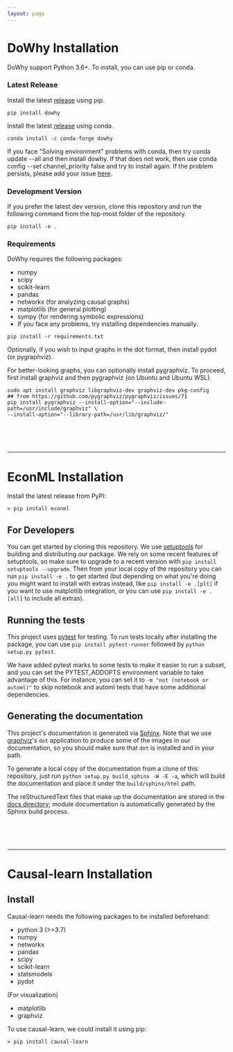 ```yaml
---
layout: page
---
```


# DoWhy Installation

DoWhy support Python 3.6+. To install, you can use pip or conda.

### Latest Release

Install the latest [release](https://pypi.org/project/dowhy/) using pip.

```shell
pip install dowhy
```

Install the latest [release](https://pypi.org/project/dowhy/) using conda.

```shell
conda install -c conda-forge dowhy
```

If you face "Solving environment" problems with conda, then try conda update --all and then install dowhy. If that does not work, then use conda config --set channel_priority false and try to install again. If the problem persists, please add your issue [here](https://github.com/microsoft/dowhy/issues/197).

### Development Version

If you prefer the latest dev version, clone this repository and run the following command from the top-most folder of the repository.

```shell
pip install -e .
```

### Requirements

DoWhy requires the following packages:

- numpy
- scipy
- scikit-learn
- pandas
- networkx (for analyzing causal graphs)
- matplotlib (for general plotting)
- sympy (for rendering symbolic expressions)
- If you face any problems, try installing dependencies manually.

```shell
pip install -r requirements.txt
```

Optionally, if you wish to input graphs in the dot format, then install pydot (or pygraphviz).

For better-looking graphs, you can optionally install pygraphviz. To proceed, first install graphviz and then pygraphviz (on Ubuntu and Ubuntu WSL).

```shell
sudo apt install graphviz libgraphviz-dev graphviz-dev pkg-config
## from https://github.com/pygraphviz/pygraphviz/issues/71
pip install pygraphviz --install-option="--include-path=/usr/include/graphviz" \
--install-option="--library-path=/usr/lib/graphviz/"
```

<br/>
<br/>
<br/>

---

# EconML Installation


Install the latest release from PyPI:

    > pip install econml


## For Developers

You can get started by cloning this repository. We use 
[setuptools](https://setuptools.readthedocs.io/en/latest/index.html) for building and distributing our package.
We rely on some recent features of setuptools, so make sure to upgrade to a recent version with
`pip install setuptools --upgrade`.  Then from your local copy of the repository you can run `pip install -e .` to get started (but depending on what you're doing you might want to install with extras instead, like `pip install -e .[plt]` if you want to use matplotlib integration, or you can use  `pip install -e .[all]` to include all extras).

## Running the tests

This project uses [pytest](https://docs.pytest.org/) for testing.  To run tests locally after installing the package, you can use `pip install pytest-runner` followed by `python setup.py pytest`.

We have added pytest marks to some tests to make it easier to run a subset, and you can set the PYTEST_ADDOPTS environment variable to take advantage of this.  For instance, you can set it to `-m "not (notebook or automl)"` to skip notebook and automl tests that have some additional dependencies. 

## Generating the documentation

This project's documentation is generated via [Sphinx](https://www.sphinx-doc.org/en/main/index.html).  Note that we use [graphviz](https://graphviz.org/)'s 
`dot` application to produce some of the images in our documentation, so you should make sure that `dot` is installed and in your path.

To generate a local copy of the documentation from a clone of this repository, just run `python setup.py build_sphinx -W -E -a`, which will build the documentation and place it under the `build/sphinx/html` path. 

The reStructuredText files that make up the documentation are stored in the [docs directory](https://github.com/py-why/EconML/tree/main/doc); module documentation is automatically generated by the Sphinx build process.

<br/>
<br/>
<br/>

---

# Causal-learn Installation

## Install
Causal-learn needs the following packages to be installed beforehand:

- python 3 (>=3.7)
- numpy
- networkx
- pandas
- scipy
- scikit-learn
- statsmodels
- pydot

(For visualization)
- matplotlib
- graphviz

To use causal-learn, we could install it using pip:

    > pip install causal-learn
